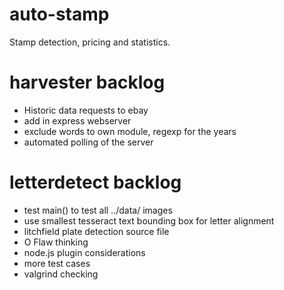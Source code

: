 auto-stamp
==========
Stamp detection, pricing and statistics.

harvester backlog
=================
- Historic data requests to ebay
- add in express webserver
- exclude words to own module, regexp for the years
- automated polling of the server

letterdetect backlog
====================
- test main() to test all ../data/ images
- use smallest tesseract text bounding box for letter alignment
- litchfield plate detection source file
- O Flaw thinking
- node.js plugin considerations
- more test cases
- valgrind checking
